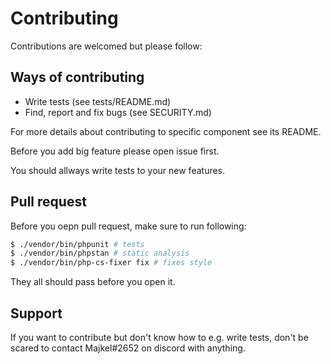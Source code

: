 # Contributing

Contributions are welcomed but please follow:

## Ways of contributing

- Write tests (see tests/README.md)
- Find, report and fix bugs (see SECURITY.md)

For more details about contributing to specific component see its README.

Before you add big feature please open issue first.

You should allways write tests to your new features.

## Pull request

Before you oepn pull request, make sure to run following:

```sh
$ ./vendor/bin/phpunit # tests
$ ./vendor/bin/phpstan # static analysis
$ ./vendor/bin/php-cs-fixer fix # fixes style
```
They all should pass before you open it.

## Support

If you want to contribute but don't know how to e.g. write tests, don't be scared to contact Majkel#2652 on discord with anything.
